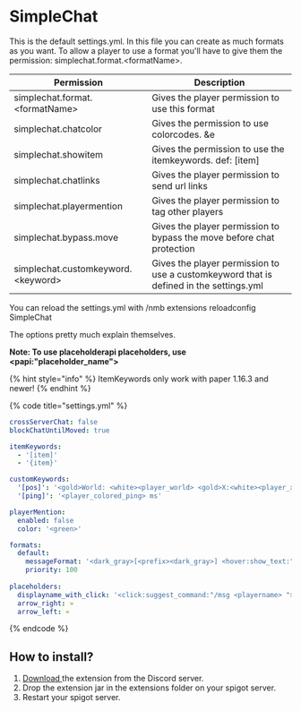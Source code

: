# SimpleChat

This is the default settings.yml. In this file you can create as much formats as you want. To allow a player to use a format you'll have to give them the permission: simplechat.format.\<formatName>.

| Permission                          | Description                                                                            |
| ----------------------------------- | -------------------------------------------------------------------------------------- |
| simplechat.format.\<formatName>     | Gives the player permission to use this format                                         |
| simplechat.chatcolor                | Gives the permission to use colorcodes. \&e                                            |
| simplechat.showitem                 | Gives the permission to use the itemkeywords. def: \[item]                             |
| simplechat.chatlinks                | Gives the player permission to send url links                                          |
| simplechat.playermention            | Gives the player permission to tag other players                                       |
| simplechat.bypass.move              | Gives the player permission to bypass the move before chat protection                  |
| simplechat.customkeyword.\<keyword> | Gives the player permission to use a customkeyword that is defined in the settings.yml |

You can reload the settings.yml with /nmb extensions reloadconfig SimpleChat

The options pretty much explain themselves.

**Note: To use placeholderapi placeholders, use \<papi:"placeholder\_name">**

{% hint style="info" %}
ItemKeywords only work with paper 1.16.3 and newer!
{% endhint %}

{% code title="settings.yml" %}
```yaml
crossServerChat: false
blockChatUntilMoved: true

itemKeywords:
  - '[item]'
  - '{item}'

customKeywords:
  '[pos]': '<gold>World: <white><player_world> <gold>X:<white><player_x> <gold>Y:<white><player_y> <gold>Z:<white><player_z>'
  '[ping]': '<player_colored_ping> ms'

playerMention:
  enabled: false
  color: '<green>'

formats:
  default:
    messageFormat: '<dark_gray>[<prefix><dark_gray>] <hover:show_text:"<red><yellow>Example tooltip"><displayname_with_click></hover> <dark_gray><arrow_right> <gray><message>'
    priority: 100
    
placeholders:
  displayname_with_click: '<click:suggest_command:"/msg <playername> "><yellow><displayname></click>'
  arrow_right: »
  arrow_left: «
```
{% endcode %}

## How to install?

1. [Download ](https://discord.com/channels/222070253172031500/564936267037540353)the extension from the Discord server.
2. Drop the extension jar in the extensions folder on your spigot server.
3. Restart your spigot server.

